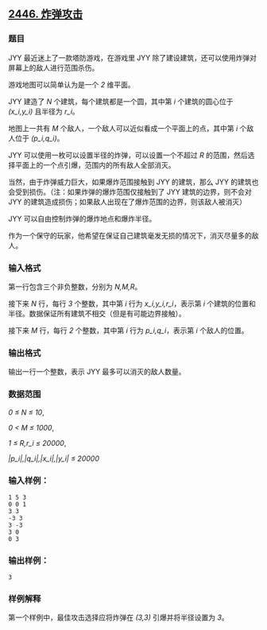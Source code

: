 ## [2446. 炸弹攻击](https://www.acwing.com/problem/content/2448/)

### 题目

JYY 最近迷上了一款塔防游戏，在游戏里 JYY 除了建设建筑，还可以使用炸弹对屏幕上的敌人进行范围杀伤。

游戏地图可以简单认为是一个 *2* 维平面。

JYY 建造了 *N* 个建筑，每个建筑都是一个圆，其中第 *i* 个建筑的圆心位于 *(x_i,y_i)* 且半径为 *r_i*。

地图上一共有 *M* 个敌人，一个敌人可以近似看成一个平面上的点，其中第 *i* 个敌人位于 *(p_i,q_i)*。

JYY 可以使用一枚可以设置半径的炸弹，可以设置一个不超过 *R* 的范围，然后选择平面上的一个点引爆，范围内的所有敌人全部消灭。

当然，由于炸弹威力巨大，如果爆炸范围接触到 JYY 的建筑，那么 JYY 的建筑也会受到损伤。（注：如果炸弹的爆炸范围仅接触到了 JYY 建筑的边界，则不会对 JYY 的建筑造成损伤；如果敌人出现在了爆炸范围的边界，则该敌人被消灭）

JYY 可以自由控制炸弹的爆炸地点和爆炸半径。

作为一个保守的玩家，他希望在保证自己建筑毫发无损的情况下，消灭尽量多的敌人。

### 输入格式

第一行包含三个非负整数，分别为 *N,M,R*。

接下来 *N* 行，每行 *3* 个整数，其中第 *i* 行为 *x_i,y_i,r_i*，表示第 *i* 个建筑的位置和半径。数据保证所有建筑不相交（但是有可能边界接触）。

接下来 *M* 行，每行 *2* 个整数，其中第 *i* 行为 *p_i,q_i*，表示第 *i* 个敌人的位置。

### 输出格式

输出一行一个整数，表示 JYY 最多可以消灭的敌人数量。

### 数据范围

*0 ≤ N ≤ 10*,

*0 < M ≤ 1000*,

*1 ≤ R,r_i ≤ 20000*,

*|p_i|,|q_i|,|x_i|,|y_i| ≤ 20000*

### 输入样例：

```
1 5 3
0 0 1
3 3
-3 3
3 -3
3 0
0 3
```

### 输出样例：

```
3
```

### 样例解释

第一个样例中，最佳攻击选择应将炸弹在 *(3,3)* 引爆并将半径设置为 *3*。

